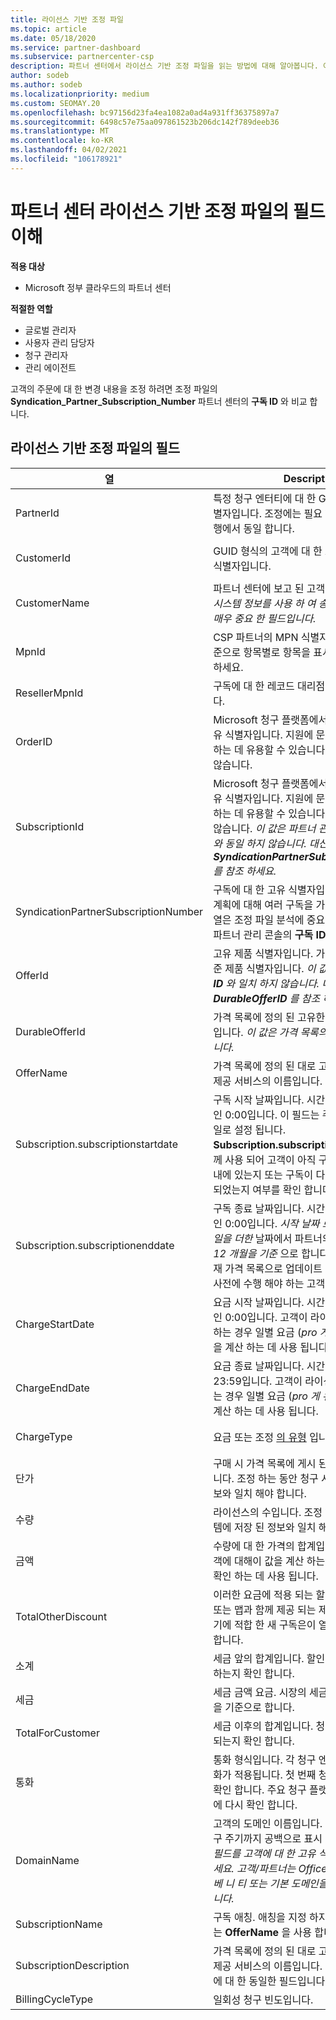 ```yaml
---
title: 라이선스 기반 조정 파일
ms.topic: article
ms.date: 05/18/2020
ms.service: partner-dashboard
ms.subservice: partnercenter-csp
description: 파트너 센터에서 라이선스 기반 조정 파일을 읽는 방법에 대해 알아봅니다. 이 문서에서는 라이선스 기반 정찰 파일에 있는 각 필드의 의미에 대해 설명 합니다.
author: sodeb
ms.author: sodeb
ms.localizationpriority: medium
ms.custom: SEOMAY.20
ms.openlocfilehash: bc97156d23fa4ea1082a0ad4a931ff36375897a7
ms.sourcegitcommit: 6498c57e75aa097861523b206dc142f789deeb36
ms.translationtype: MT
ms.contentlocale: ko-KR
ms.lasthandoff: 04/02/2021
ms.locfileid: "106178921"
---
```

# <a name="understand-the-fields-in-partner-center-license-based-reconciliation-files"></a>파트너 센터 라이선스 기반 조정 파일의 필드 이해

**적용 대상**

- Microsoft 정부 클라우드의 파트너 센터

**적절한 역할**

- 글로벌 관리자
- 사용자 관리 담당자
- 청구 관리자
- 관리 에이전트

고객의 주문에 대 한 변경 내용을 조정 하려면 조정 파일의 **Syndication_Partner_Subscription_Number** 파트너 센터의 **구독 ID** 와 비교 합니다.

## <a name="fields-in-license-based-reconciliation-files"></a>라이선스 기반 조정 파일의 필드

| 열 | Description | 샘플 값 |
| ------ | ----------- | ------------ |
| PartnerId | 특정 청구 엔터티에 대 한 GUID 형식의 고유 식별자입니다. 조정에는 필요 하지 않습니다. 모든 행에서 동일 합니다. | *8ddd03642-테스트-테스트* |
| CustomerId | GUID 형식의 고객에 대 한 고유한 Microsoft 식별자입니다. | *12ABCD34-001A-BCD2-987C-3210ABCD5678* |
| CustomerName | 파트너 센터에 보고 된 고객의 조직 이름입니다. *시스템 정보를 사용 하 여 송장을 조정 하기 위한 매우 중요 한 필드입니다.* | *테스트 고객 A* |
| MpnId | CSP 파트너의 MPN 식별자입니다. 파트너를 기준으로 항목별로 항목을 표시 하 [는 방법을](use-the-reconciliation-files.md#itemize-reconciliation-files-by-partner)참조 하세요. | *4390934* |
| ResellerMpnId | 구독에 대 한 레코드 대리점의 MPN 식별자입니다.  |
| OrderID | Microsoft 청구 플랫폼에서 사용되는 주문의 고유 식별자입니다. 지원에 문의할 때 주문을 식별 하는 데 유용할 수 있습니다. 조정에 사용 되지 않습니다. | *566890604832738111* |
| SubscriptionId | Microsoft 청구 플랫폼에서 사용되는 구독의 고유 식별자입니다. 지원에 문의할 때 구독을 식별 하는 데 유용할 수 있습니다. 조정에 사용 되지 않습니다. *이 값은 파트너 관리 콘솔의 **구독 ID** 와 동일 하지 않습니다. 대신 **SyndicationPartnerSubscriptionNumber** 를 참조 하세요.* | *usCBMgAAAAAAAAIA* |
| SyndicationPartnerSubscriptionNumber | 구독에 대 한 고유 식별자입니다. 고객은 동일한 계획에 대해 여러 구독을 가질 수 있습니다. 이 열은 조정 파일 분석에 중요 합니다. 이 필드는 파트너 관리 콘솔의 **구독 ID** 에 매핑됩니다. | *fb977ab5-24c8d9591708* |
| OfferId | 고유 제품 식별자입니다. 가격 목록에 정의 된 표준 제품 식별자입니다. *이 값은 가격 목록의 **제품 ID** 와 일치 하지 않습니다. 대신 **DurableOfferID** 를 참조 하세요.* | *FE616D64-E9A8-40EF-843F-152E9BBEF3D1* |
| DurableOfferId | 가격 목록에 정의 된 고유한 지 속성 제공 식별자입니다. *이 값은 가격 목록의 **제품 ID** 와 일치 합니다.* | *1017D7F3-6D7F-4BFA-BDD8-79BC8F104E0C* |
| OfferName | 가격 목록에 정의 된 대로 고객이 구매한 서비스 제공 서비스의 이름입니다. | *Microsoft Office 365 (E3 계획)* |
| Subscription.subscriptionstartdate | 구독 시작 날짜입니다. 시간은 항상 하루의 시작인 0:00입니다. 이 필드는 주문이 제출 된 후의 일로 설정 됩니다. **Subscription.subscriptionenddate** 와 함께 사용 되어 고객이 아직 구독의 첫 번째 연도 내에 있는지 또는 구독이 다음 연도에 대해 갱신 되었는지 여부를 확인 합니다. | *2/1/2019 0:00* |
| Subscription.subscriptionenddate | 구독 종료 날짜입니다. 시간은 항상 하루의 시작인 0:00입니다. *시작 날짜 로부터 12 개월 + **x** 일을 더한* 날짜에서 파트너의 청구 날짜 또는 *12 개월을 기준* 으로 합니다. 갱신 시 가격은 현재 가격 목록으로 업데이트 됩니다. 자동 갱신을 사전에 수행 해야 하는 고객 통신 | *2/1/2019 0:00* |
| ChargeStartDate | 요금 시작 날짜입니다. 시간은 항상 하루의 시작인 0:00입니다. 고객이 라이선스 번호를 변경 하는 경우 일별 요금 (*pro 게 유리 하도록* 요금)을 계산 하는 데 사용 됩니다. | *2/1/2019 0:00* |
| ChargeEndDate | 요금 종료 날짜입니다. 시간은 항상 일의 끝 인 23:59입니다. 고객이 라이선스 번호를 변경 하는 경우 일별 요금 (*pro 게 유리 하도록* 요금)을 계산 하는 데 사용 됩니다. | *2/28/2019 23:59* |
| ChargeType | 요금 또는 조정 [의 유형](recon-file-charge-types.md) 입니다. | [요금 청구 유형](recon-file-charge-types.md)을 참조 하세요. |
| 단가 | 구매 시 가격 목록에 게시 된 라이선스 당 가격입니다. 조정 하는 동안 청구 시스템에 저장 된 정보와 일치 해야 합니다. | *6.82* |
| 수량 | 라이선스의 수입니다. 조정 하는 동안 청구 시스템에 저장 된 정보와 일치 해야 합니다. | *2* |
| 금액 | 수량에 대 한 가격의 합계입니다. 금액 계산이 고객에 대해이 값을 계산 하는 방법과 일치 하는지 확인 하는 데 사용 됩니다. | *13.32* |
| TotalOtherDiscount | 이러한 요금에 적용 되는 할인 금액입니다. 역량 또는 맵과 함께 제공 되는 제품 라이선스 또는 동기에 적합 한 새 구독은이 열에 할인 금액을 포함 합니다. | *2.32* |
| 소계 | 세금 앞의 합계입니다. 할인이 예상 합계와 일치 하는지 확인 합니다. | *11* |
| 세금 | 세금 금액 요금. 시장의 세금 규칙 및 특정 상황을 기준으로 합니다. | *0* |
| TotalForCustomer | 세금 이후의 합계입니다. 청구서에 세금이 부과 되는지 확인 합니다. | *11* |
| 통화 | 통화 형식입니다. 각 청구 엔터티에는 하나의 통화가 적용됩니다. 첫 번째 청구서와 일치 하는지 확인 합니다. 주요 청구 플랫폼을 업데이트 한 후에 다시 확인 합니다. | *EUR* |
| DomainName | 고객의 도메인 이름입니다. 이 필드는 두 번째 청구 주기까지 공백으로 표시 될 수 있습니다. *이 필드를 고객에 대 한 고유 식별자로 사용 하지 마세요. 고객/파트너는 Office 365 포털을 통해 베 니 티 또는 기본 도메인을 업데이트할 수 있습니다.* | *example.onmicrosoft.com* |
| SubscriptionName | 구독 애칭. 애칭을 지정 하지 않으면 파트너 센터는 **OfferName** 을 사용 합니다. | *PROJECT ONLINE* |
| SubscriptionDescription | 가격 목록에 정의 된 대로 고객이 구매한 서비스 제공 서비스의 이름입니다. 이는 **OfferName** 에 대 한 동일한 필드입니다. | *PROJECT ONLINE PREMIUM WITHOUT PROJECT CLIENT* |
| BillingCycleType | 일회성 청구 빈도입니다.| *매월* |